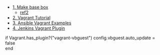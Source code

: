 - [1. Make base box](https://medium.com/@gajbhiyedeepanshu/building-custom-vagrant-box-e6a846b6baca)
  + [ref2](https://laredoute.io/blog/boxing-our-custom-centos-7-for-vagrant-to-manage-a-virtual-machine-environment-part-3/)
- [2. Vagrant Tutorial](https://learn.hashicorp.com/vagrant)
- [3. Ansible Vagrant Examples](https://github.com/geerlingguy/ansible-vagrant-examples)
- [4. Jenkins Vagrant Plugin ](https://plugins.jenkins.io/vagrant/)

if Vagrant.has_plugin?("vagrant-vbguest")
    config.vbguest.auto_update = false  
  end
